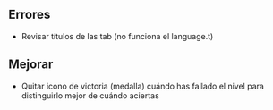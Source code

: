 ## Errores
- Revisar títulos de las tab (no funciona el language.t)

## Mejorar
- Quitar icono de victoria (medalla) cuándo has fallado el nivel para distinguirlo mejor de cuándo aciertas